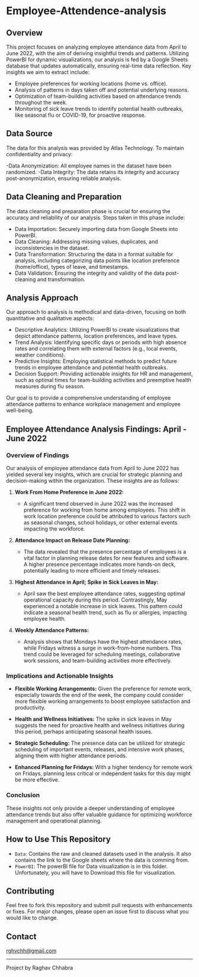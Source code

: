 # Employee-Attendence-analysis

## Overview
This project focuses on analyzing employee attendance data from April to June 2022, with the aim of deriving insightful trends and patterns. Utilizing PowerBI for dynamic visualizations, our analysis is fed by a Google Sheets database that updates automatically, ensuring real-time data reflection. Key insights we aim to extract include:

- Employee preferences for working locations (home vs. office).
- Analysis of patterns in days taken off and potential underlying reasons.
- Optimization of team-building activities based on attendance trends throughout the week.
- Monitoring of sick leave trends to identify potential health outbreaks, like seasonal flu or COVID-19, for proactive response.

## Data Source
The data for this analysis was provided by Atlas Technology. To maintain confidentiality and privacy:

-Data Anonymization: All employee names in the dataset have been randomized.
-Data Integrity: The data retains its integrity and accuracy post-anonymization, ensuring reliable analysis.

## Data Cleaning and Preparation
The data cleaning and preparation phase is crucial for ensuring the accuracy and reliability of our analysis. Steps taken in this phase include:

- Data Importation: Securely importing data from Google Sheets into PowerBI.
- Data Cleaning: Addressing missing values, duplicates, and inconsistencies in the dataset.
- Data Transformation: Structuring the data in a format suitable for analysis, including categorizing data points like location preference (home/office), types of leave, and timestamps.
- Data Validation: Ensuring the integrity and validity of the data post-cleaning and transformation.

## Analysis Approach

Our approach to analysis is methodical and data-driven, focusing on both quantitative and qualitative aspects:

- Descriptive Analytics: Utilizing PowerBI to create visualizations that depict attendance patterns, location preferences, and leave types.
- Trend Analysis: Identifying specific days or periods with high absence rates and correlating them with external factors (e.g., local events, weather conditions).
- Predictive Insights: Employing statistical methods to predict future trends in employee attendance and potential health outbreaks.
- Decision Support: Providing actionable insights for HR and management, such as optimal times for team-building activities and preemptive health measures during flu season.
  
Our goal is to provide a comprehensive understanding of employee attendance patterns to enhance workplace management and employee well-being.

## Employee Attendance Analysis Findings: April - June 2022

### Overview of Findings
Our analysis of employee attendance data from April to June 2022 has yielded several key insights, which are crucial for strategic planning and decision-making within the organization. These insights are as follows:

1. **Work From Home Preference in June 2022:**
   - A significant trend observed in June 2022 was the increased preference for working from home among employees. This shift in work location preference could be attributed to various factors such as seasonal changes, school holidays, or other external events impacting the workforce.

2. **Attendance Impact on Release Date Planning:**
   - The data revealed that the presence percentage of employees is a vital factor in planning release dates for new features and software. A higher presence percentage indicates more hands-on deck, potentially leading to more efficient and timely releases.

3. **Highest Attendance in April; Spike in Sick Leaves in May:**
   - April saw the best employee attendance rates, suggesting optimal operational capacity during this period. Contrastingly, May experienced a notable increase in sick leaves. This pattern could indicate a seasonal health trend, such as flu or allergies, impacting employee health.

4. **Weekly Attendance Patterns:**
   - Analysis shows that Mondays have the highest attendance rates, while Fridays witness a surge in work-from-home numbers. This trend could be leveraged for scheduling meetings, collaborative work sessions, and team-building activities more effectively.

### Implications and Actionable Insights
- **Flexible Working Arrangements:** Given the preference for remote work, especially towards the end of the week, the company could consider more flexible working arrangements to boost employee satisfaction and productivity.
  
- **Health and Wellness Initiatives:** The spike in sick leaves in May suggests the need for proactive health and wellness initiatives during this period, perhaps anticipating seasonal health issues.

- **Strategic Scheduling:** The presence data can be utilized for strategic scheduling of important events, releases, and intensive work phases, aligning them with higher attendance periods.

- **Enhanced Planning for Fridays:** With a higher tendency for remote work on Fridays, planning less critical or independent tasks for this day might be more effective.

### Conclusion
These insights not only provide a deeper understanding of employee attendance trends but also offer valuable guidance for optimizing workforce management and operational planning.

## How to Use This Repository
- `Data`: Contains the raw and cleaned datasets used in the analysis. It also contains the link to the Google sheets where the data is comming from.
- `PowerBI`: The powerBI file for Data visualization is in this folder. Unfortunately, you will have to Download this file for visualization.

## Contributing
Feel free to fork this repository and submit pull requests with enhancements or fixes. For major changes, please open an issue first to discuss what you would like to change.

## Contact
rghvchh@gmail.com

---
Project by Raghav Chhabra
